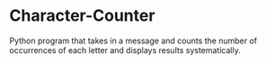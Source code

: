 # Character-Counter
Python program that takes in a message and counts the number of occurrences of each letter and displays results systematically.
